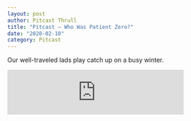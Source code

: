 ```yaml
---
layout: post
author: Pitcast Thrull
title: "Pitcast – Who Was Patient Zero?"
date: "2020-02-10"
category: Pitcast
---
```


Our well-traveled lads play catch up on a busy winter.

<iframe src="https://anchor.fm/pitcast/embed/episodes/Who-Was-Patient-Zero-eaohgl" height="102px" width="400px" frameborder="0" scrolling="no"></iframe>
